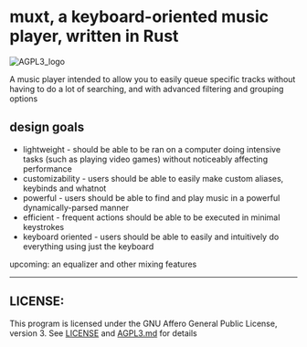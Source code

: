 # muxt, a keyboard-oriented music player, written in Rust
![AGPL3_logo](https://www.gnu.org/graphics/agplv3-with-text-162x68.png)

A music player intended to allow you to easily queue specific tracks without having to do a lot of searching, and with advanced filtering and grouping options

## design goals

- lightweight - should be able to be ran on a computer doing intensive tasks (such as playing video games) without noticeably affecting performance
- customizability - users should be able to easily make custom aliases, keybinds and whatnot
- powerful - users should be able to find and play music in a powerful dynamically-parsed manner
- efficient - frequent actions should be able to be executed in minimal keystrokes
- keyboard oriented - users should be able to easily and intuitively do everything using just the keyboard


upcoming: 
    an equalizer and other mixing features

-----------
## LICENSE:
This program is licensed under the GNU Affero General Public License, version 3. See [LICENSE](LICENSE) and [AGPL3.md](AGPL(AGPL3.md)3.md) for details